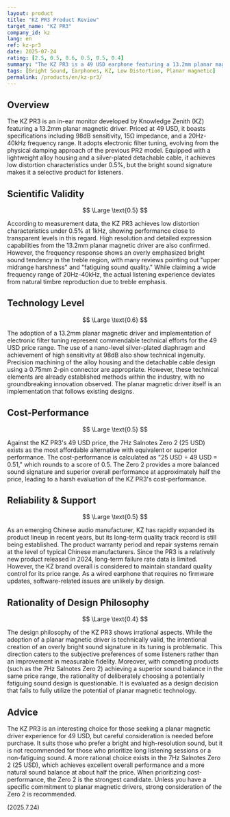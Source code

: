 ```yaml
---
layout: product
title: "KZ PR3 Product Review"
target_name: "KZ PR3"
company_id: kz
lang: en
ref: kz-pr3
date: 2025-07-24
rating: [2.5, 0.5, 0.6, 0.5, 0.5, 0.4]
summary: "The KZ PR3 is a 49 USD earphone featuring a 13.2mm planar magnetic driver. It offers low distortion under 0.5% and high resolution, but generally exhibits an overly bright sound signature with superior alternatives available."
tags: [Bright Sound, Earphones, KZ, Low Distortion, Planar magnetic]
permalink: /products/en/kz-pr3/
---
```

## Overview

The KZ PR3 is an in-ear monitor developed by Knowledge Zenith (KZ) featuring a 13.2mm planar magnetic driver. Priced at 49 USD, it boasts specifications including 98dB sensitivity, 15Ω impedance, and a 20Hz-40kHz frequency range. It adopts electronic filter tuning, evolving from the physical damping approach of the previous PR2 model. Equipped with a lightweight alloy housing and a silver-plated detachable cable, it achieves low distortion characteristics under 0.5%, but the bright sound signature makes it a selective product for listeners.

## Scientific Validity

$$ \Large \text{0.5} $$

According to measurement data, the KZ PR3 achieves low distortion characteristics under 0.5% at 1kHz, showing performance close to transparent levels in this regard. High resolution and detailed expression capabilities from the 13.2mm planar magnetic driver are also confirmed. However, the frequency response shows an overly emphasized bright sound tendency in the treble region, with many reviews pointing out "upper midrange harshness" and "fatiguing sound quality." While claiming a wide frequency range of 20Hz-40kHz, the actual listening experience deviates from natural timbre reproduction due to treble emphasis.

## Technology Level

$$ \Large \text{0.6} $$

The adoption of a 13.2mm planar magnetic driver and implementation of electronic filter tuning represent commendable technical efforts for the 49 USD price range. The use of a nano-level silver-plated diaphragm and achievement of high sensitivity at 98dB also show technical ingenuity. Precision machining of the alloy housing and the detachable cable design using a 0.75mm 2-pin connector are appropriate. However, these technical elements are already established methods within the industry, with no groundbreaking innovation observed. The planar magnetic driver itself is an implementation that follows existing designs.

## Cost-Performance

$$ \Large \text{0.5} $$

Against the KZ PR3's 49 USD price, the 7Hz Salnotes Zero 2 (25 USD) exists as the most affordable alternative with equivalent or superior performance. The cost-performance is calculated as "25 USD ÷ 49 USD = 0.51," which rounds to a score of 0.5. The Zero 2 provides a more balanced sound signature and superior overall performance at approximately half the price, leading to a harsh evaluation of the KZ PR3's cost-performance.

## Reliability & Support

$$ \Large \text{0.5} $$

As an emerging Chinese audio manufacturer, KZ has rapidly expanded its product lineup in recent years, but its long-term quality track record is still being established. The product warranty period and repair systems remain at the level of typical Chinese manufacturers. Since the PR3 is a relatively new product released in 2024, long-term failure rate data is limited. However, the KZ brand overall is considered to maintain standard quality control for its price range. As a wired earphone that requires no firmware updates, software-related issues are unlikely by design.

## Rationality of Design Philosophy

$$ \Large \text{0.4} $$

The design philosophy of the KZ PR3 shows irrational aspects. While the adoption of a planar magnetic driver is technically valid, the intentional creation of an overly bright sound signature in its tuning is problematic. This direction caters to the subjective preferences of some listeners rather than an improvement in measurable fidelity. Moreover, with competing products (such as the 7Hz Salnotes Zero 2) achieving a superior sound balance in the same price range, the rationality of deliberately choosing a potentially fatiguing sound design is questionable. It is evaluated as a design decision that fails to fully utilize the potential of planar magnetic technology.

## Advice

The KZ PR3 is an interesting choice for those seeking a planar magnetic driver experience for 49 USD, but careful consideration is needed before purchase. It suits those who prefer a bright and high-resolution sound, but it is not recommended for those who prioritize long listening sessions or a non-fatiguing sound. A more rational choice exists in the 7Hz Salnotes Zero 2 (25 USD), which achieves excellent overall performance and a more natural sound balance at about half the price. When prioritizing cost-performance, the Zero 2 is the strongest candidate. Unless you have a specific commitment to planar magnetic drivers, strong consideration of the Zero 2 is recommended.

(2025.7.24)
